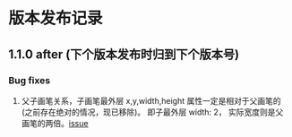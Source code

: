 # 版本发布记录

## 1.1.0 after (下个版本发布时归到下个版本号)

### Bug fixes

1. 父子画笔关系，子画笔最外层 x,y,width,height 属性一定是相对于父画笔的(之前存在绝对的情况，现已移除)。
即子最外层 width: 2， 实际宽度则是父画笔的两倍。[issue](https://github.com/le5le-com/topology.js/issues/22)
